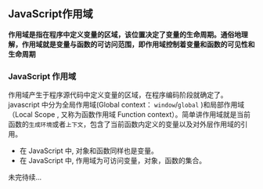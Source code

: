 ## JavaScript作用域

**作用域是指在程序中定义变量的区域，该位置决定了变量的生命周期。通俗地理解，作用域就是变量与函数的可访问范围，即作用域控制着变量和函数的可见性和生命周期**

### JavaScript 作用域

作用域产生于程序源代码中定义变量的区域，在程序编码阶段就确定了。javascript 中分为全局作用域(Global context： `window`/`global` )和局部作用域（Local Scope , 又称为函数作用域 Function context）。简单讲作用域就是当前函数的`生成环境`或者`上下文`，包含了当前函数内定义的变量以及对外层作用域的引用。



- 在 JavaScript 中, 对象和函数同样也是变量。
- 在 JavaScript 中, 作用域为可访问变量，对象，函数的集合。



未完待续...

